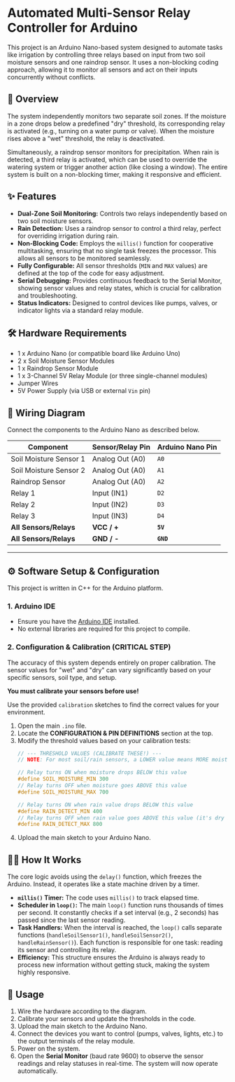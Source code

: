 # Automated Multi-Sensor Relay Controller for Arduino

This project is an Arduino Nano-based system designed to automate tasks like irrigation by controlling three relays based on input from two soil moisture sensors and one raindrop sensor. It uses a non-blocking coding approach, allowing it to monitor all sensors and act on their inputs concurrently without conflicts.

## 📝 Overview

The system independently monitors two separate soil zones. If the moisture in a zone drops below a predefined "dry" threshold, its corresponding relay is activated (e.g., turning on a water pump or valve). When the moisture rises above a "wet" threshold, the relay is deactivated.

Simultaneously, a raindrop sensor monitors for precipitation. When rain is detected, a third relay is activated, which can be used to override the watering system or trigger another action (like closing a window). The entire system is built on a non-blocking timer, making it responsive and efficient.

## ✨ Features

  * **Dual-Zone Soil Monitoring:** Controls two relays independently based on two soil moisture sensors.
  * **Rain Detection:** Uses a raindrop sensor to control a third relay, perfect for overriding irrigation during rain.
  * **Non-Blocking Code:** Employs the `millis()` function for cooperative multitasking, ensuring that no single task freezes the processor. This allows all sensors to be monitored seamlessly.
  * **Fully Configurable:** All sensor thresholds (`MIN` and `MAX` values) are defined at the top of the code for easy adjustment.
  * **Serial Debugging:** Provides continuous feedback to the Serial Monitor, showing sensor values and relay states, which is crucial for calibration and troubleshooting.
  * **Status Indicators:** Designed to control devices like pumps, valves, or indicator lights via a standard relay module.

## 🛠️ Hardware Requirements

  * 1 x Arduino Nano (or compatible board like Arduino Uno)
  * 2 x Soil Moisture Sensor Modules
  * 1 x Raindrop Sensor Module
  * 1 x 3-Channel 5V Relay Module (or three single-channel modules)
  * Jumper Wires
  * 5V Power Supply (via USB or external `Vin` pin)

## 🔌 Wiring Diagram

Connect the components to the Arduino Nano as described below.

| Component             | Sensor/Relay Pin | Arduino Nano Pin |
| --------------------- | ---------------- | ---------------- |
| Soil Moisture Sensor 1 | Analog Out (A0)  | `A0`             |
| Soil Moisture Sensor 2 | Analog Out (A0)  | `A1`             |
| Raindrop Sensor       | Analog Out (A0)  | `A2`             |
| Relay 1               | Input (IN1)      | `D2`             |
| Relay 2               | Input (IN2)      | `D3`             |
| Relay 3               | Input (IN3)      | `D4`             |
| **All Sensors/Relays** | **VCC / +** | **`5V`** |
| **All Sensors/Relays** | **GND / -** | **`GND`** |

-----

## ⚙️ Software Setup & Configuration

This project is written in C++ for the Arduino platform.

### 1\. Arduino IDE

  * Ensure you have the [Arduino IDE](https://www.arduino.cc/en/software) installed.
  * No external libraries are required for this project to compile.

### 2\. Configuration & Calibration (CRITICAL STEP)

The accuracy of this system depends entirely on proper calibration. The sensor values for "wet" and "dry" can vary significantly based on your specific sensors, soil type, and setup.

**You must calibrate your sensors before use\!**

Use the provided `calibration` sketches to find the correct values for your environment.

1.  Open the main `.ino` file.
2.  Locate the **CONFIGURATION & PIN DEFINITIONS** section at the top.
3.  Modify the threshold values based on your calibration tests:
    ```cpp
    // --- THRESHOLD VALUES (CALIBRATE THESE!) ---
    // NOTE: For most soil/rain sensors, a LOWER value means MORE moisture/rain.

    // Relay turns ON when moisture drops BELOW this value
    #define SOIL_MOISTURE_MIN 300
    // Relay turns OFF when moisture goes ABOVE this value
    #define SOIL_MOISTURE_MAX 700

    // Relay turns ON when rain value drops BELOW this value
    #define RAIN_DETECT_MIN 400
    // Relay turns OFF when rain value goes ABOVE this value (it's dry again)
    #define RAIN_DETECT_MAX 800
    ```
4.  Upload the main sketch to your Arduino Nano.

## 👨‍💻 How It Works

The core logic avoids using the `delay()` function, which freezes the Arduino. Instead, it operates like a state machine driven by a timer.

  * **`millis()` Timer:** The code uses `millis()` to track elapsed time.
  * **Scheduler in `loop()`:** The main `loop()` function runs thousands of times per second. It constantly checks if a set interval (e.g., 2 seconds) has passed since the last sensor reading.
  * **Task Handlers:** When the interval is reached, the `loop()` calls separate functions (`handleSoilSensor1()`, `handleSoilSensor2()`, `handleRainSensor()`). Each function is responsible for one task: reading its sensor and controlling its relay.
  * **Efficiency:** This structure ensures the Arduino is always ready to process new information without getting stuck, making the system highly responsive.

## 🚀 Usage

1.  Wire the hardware according to the diagram.
2.  Calibrate your sensors and update the thresholds in the code.
3.  Upload the main sketch to the Arduino Nano.
4.  Connect the devices you want to control (pumps, valves, lights, etc.) to the output terminals of the relay module.
5.  Power on the system.
6.  Open the **Serial Monitor** (baud rate 9600) to observe the sensor readings and relay statuses in real-time. The system will now operate automatically.
